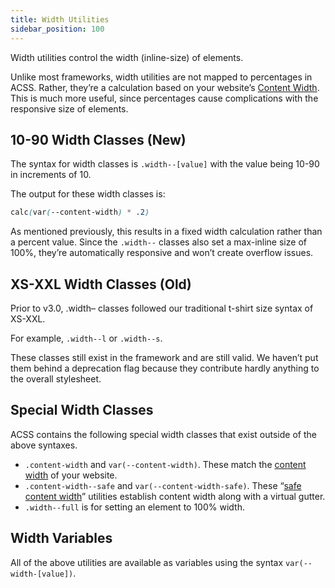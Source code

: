 ```yaml
---
title: Width Utilities
sidebar_position: 100
---
```


Width utilities control the width (inline-size) of elements.

Unlike most frameworks, width utilities are not mapped to percentages in ACSS. Rather, they’re a calculation based on your website’s [Content Width](https://automaticcss.com/docs/content-width/). This is much more useful, since percentages cause complications with the responsive size of elements.

## 10-90 Width Classes (New)

The syntax for width classes is `.width--[value]` with the value being 10-90 in increments of 10.

The output for these width classes is:

```CSS
calc(var(--content-width) * .2)
```

As mentioned previously, this results in a fixed width calculation rather than a percent value. Since the `.width--` classes also set a max-inline size of 100%, they’re automatically responsive and won’t create overflow issues.

## XS-XXL Width Classes (Old)

Prior to v3.0, .width– classes followed our traditional t-shirt size syntax of XS-XXL.

For example, `.width--l` or `.width--s`.

These classes still exist in the framework and are still valid. We haven’t put them behind a deprecation flag because they contribute hardly anything to the overall stylesheet.

## Special Width Classes

ACSS contains the following special width classes that exist outside of the above syntaxes.

- `.content-width` and `var(--content-width)`. These match the [content width](https://automaticcss.com/docs/content-width/) of your website.
- `.content-width--safe` and `var(--content-width-safe)`. These “[safe content width](https://automaticcss.com/docs/content-width-safe/)” utilities establish content width along with a virtual gutter.
- `.width--full` is for setting an element to 100% width.

## Width Variables

All of the above utilities are available as variables using the syntax `var(--width-[value])`.
